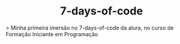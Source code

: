 <h1 align=center>7-days-of-code</h1>
> Minha primeira imersão no 7-days-of-code da alura, no curso de Formação Iniciante em Programação

